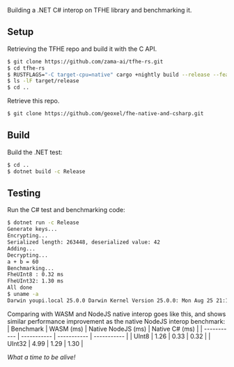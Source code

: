 Building a .NET C# interop on TFHE library and benchmarking it.

## Setup

Retrieving the TFHE repo and build it with the C API.
```bash
$ git clone https://github.com/zama-ai/tfhe-rs.git
$ cd tfhe-rs
$ RUSTFLAGS="-C target-cpu=native" cargo +nightly build --release --features=high-level-c-api -p tfhe
$ ls -lF target/release
$ cd ..
```
Retrieve this repo.
```bash
$ git clone https://github.com/geoxel/fhe-native-and-csharp.git
```
## Build
Build the .NET test:
```bash
$ cd ..
$ dotnet build -c Release
```
## Testing
Run the C# test and benchmarking code:
```bash
$ dotnet run -c Release
Generate keys...
Encrypting...
Serialized length: 263448, deserialized value: 42
Adding...
Decrypting...
a + b = 60
Benchmarking...
FheUInt8 : 0.32 ms
FheUInt32: 1.30 ms
All done
$ uname -a
Darwin youpi.local 25.0.0 Darwin Kernel Version 25.0.0: Mon Aug 25 21:17:45 PDT 2025; root:xnu-12377.1.9~3/RELEASE_ARM64_T8103 arm64 arm64 Macmini9,1 Darwin
```
Comparing with WASM and NodeJS native interop goes like this, and shows similar performance improvement as the native NodeJS interop benchmark:
| Benchmark | WASM (ms) | Native NodeJS (ms) | Native C# (ms) |
| ----------- | ----------- | ----------- | ----------- |
| UInt8  | 1.26 | 0.33 | 0.32 |
| UInt32 | 4.99 | 1.29 | 1.30 |

*What a time to be alive!*
